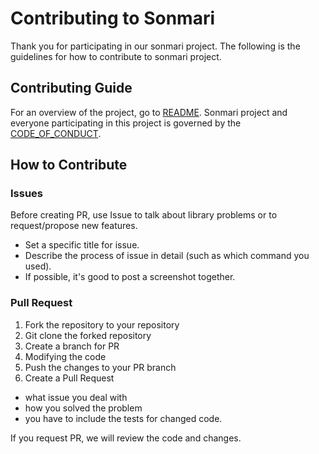 
# Contributing to Sonmari

Thank you for participating in our sonmari project. The following is the guidelines for how to contribute to sonmari project.

## Contributing Guide

For an overview of the project, go to [README](https://github.com/bjin28/Repo/blob/main/README.md).
Sonmari project and everyone participating in this project is governed by the [CODE_OF_CONDUCT](https://github.com/23bulgogi/sonmari/blob/main/CODE_OF_CONDUCT.md).


## How to Contribute

### Issues

Before creating PR, use Issue to talk about library problems or to request/propose new features.

+ Set a specific title for issue.
+ Describe the process of issue in detail (such as which command you used).
+ If possible, it's good to post a screenshot together.



### Pull Request


1. Fork the repository to your repository
2. Git clone the forked repository
3. Create a branch for PR
4. Modifying the code
5. Push the changes to your PR branch
6. Create a Pull Request
  + what issue you deal with 
  + how you solved the problem
  + you have to include the tests for changed code.

If you request PR, we will review the code and changes.
